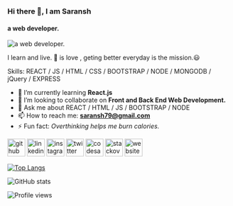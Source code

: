  ### Hi there 👋, I am Saransh
#### a web developer.
![a web developer.](https://media.giphy.com/media/ZY3W96Mvat8EFTCclA/giphy.gif)

I learn and live.
🏀 is love , geting better everyday is the mission.😃

Skills:  REACT / JS / HTML / CSS / BOOTSTRAP / NODE / MONGODB / jQuery / EXPRESS 

- 🌱 I’m currently learning **React.js** 
- 👯 I’m looking to collaborate on **Front and Back End Web Development.** 
- 💬 Ask me about REACT / HTML / JS / BOOTSTRAP / NODE 
- 📫 How to reach me: **saransh79@gmail.com** 
- ⚡ Fun fact: *Overthinking helps me burn calories.* 


[<img src='https://cdn.jsdelivr.net/npm/simple-icons@3.0.1/icons/github.svg' alt='github' height='40'>](https://github.com/1mpactBot)  [<img src='https://cdn.jsdelivr.net/npm/simple-icons@3.0.1/icons/linkedin.svg' alt='linkedin' height='40'>](https://www.linkedin.com/in/saransh-gautam/)  [<img src='https://cdn.jsdelivr.net/npm/simple-icons@3.0.1/icons/instagram.svg' alt='instagram' height='40'>](https://www.instagram.com/_gautamsaransh/)  [<img src='https://cdn.jsdelivr.net/npm/simple-icons@3.0.1/icons/twitter.svg' alt='twitter' height='40'>](https://twitter.com/mpact_1)  [<img src='https://cdn.jsdelivr.net/npm/simple-icons@3.0.1/icons/codesandbox.svg' alt='codesandbox' height='40'>](https://codesandbox.io/u/saransh79)  [<img src='https://cdn.jsdelivr.net/npm/simple-icons@3.0.1/icons/stackoverflow.svg' alt='stackoverflow' height='40'>](https://stackoverflow.com/users/SaranshG)  [<img src='https://cdn.jsdelivr.net/npm/simple-icons@3.0.1/icons/icloud.svg' alt='website' height='40'>](https://saranshgautam.herokuapp.com) 

[![Top Langs](https://github-readme-stats.vercel.app/api/top-langs/?username=1mpactBot)](https://github.com/anuraghazra/github-readme-stats)

![GitHub stats](https://github-readme-stats.vercel.app/api?username=1mpactBot&show_icons=true)  

![Profile views](https://gpvc.arturio.dev/1mpactBot)  
